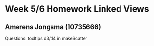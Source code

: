 # Week 5/6 Homework Linked Views
## Amerens Jongsma (10735666)

Questions:
tooltips d3/d4 in makeScatter
